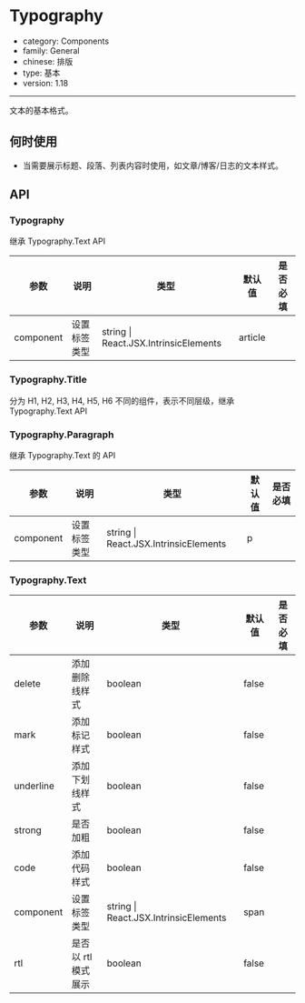 # Typography

-   category: Components
-   family: General
-   chinese: 排版
-   type: 基本
-   version: 1.18

---

文本的基本格式。

## 何时使用

-   当需要展示标题、段落、列表内容时使用，如文章/博客/日志的文本样式。

## API

### Typography

继承 Typography.Text API

| 参数      | 说明         | 类型                                  | 默认值  | 是否必填 |
| --------- | ------------ | ------------------------------------- | ------- | -------- |
| component | 设置标签类型 | string \| React.JSX.IntrinsicElements | article |          |

### Typography.Title

分为 H1, H2, H3, H4, H5, H6 不同的组件，表示不同层级，继承 Typography.Text API

### Typography.Paragraph

继承 Typography.Text 的 API

| 参数      | 说明         | 类型                                  | 默认值 | 是否必填 |
| --------- | ------------ | ------------------------------------- | ------ | -------- |
| component | 设置标签类型 | string \| React.JSX.IntrinsicElements | p      |          |

### Typography.Text

| 参数      | 说明                | 类型                                  | 默认值 | 是否必填 |
| --------- | ------------------- | ------------------------------------- | ------ | -------- |
| delete    | 添加删除线样式      | boolean                               | false  |          |
| mark      | 添加标记样式        | boolean                               | false  |          |
| underline | 添加下划线样式      | boolean                               | false  |          |
| strong    | 是否加粗            | boolean                               | false  |          |
| code      | 添加代码样式        | boolean                               | false  |          |
| component | 设置标签类型        | string \| React.JSX.IntrinsicElements | span   |          |
| rtl       | 是否以 rtl 模式展示 | boolean                               | false  |          |
